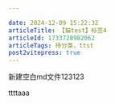```yaml
---

date: 2024-12-09 15:22:32
articleTitle: 【猫test】标签4
articleId: 1733728982062
articleTags: 待分类，ttst
post2vitepress: true
---
```

新建空白md文件123123

ttttaaa